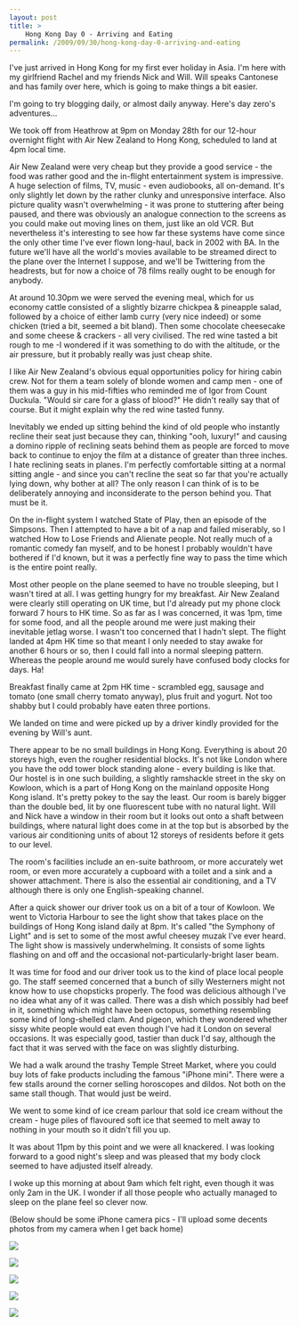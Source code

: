 ```yaml
---
layout: post
title: >
    Hong Kong Day 0 - Arriving and Eating
permalink: /2009/09/30/hong-kong-day-0-arriving-and-eating
---
```

I've just arrived in Hong Kong for my first ever holiday in Asia. I'm here with my girlfriend Rachel and my friends Nick and Will. Will speaks Cantonese and has family over here, which is going to make things a bit easier.

I'm going to try blogging daily, or almost daily anyway. Here's day zero's adventures...

We took off from Heathrow at 9pm on Monday 28th for our 12-hour overnight flight with Air New Zealand to Hong Kong, scheduled to land at 4pm local time.

Air New Zealand were very cheap but they provide a good service - the food was rather good and the in-flight entertainment system is impressive. A huge selection of films, TV, music - even audiobooks, all on-demand. It's only slightly let down by the rather clunky and unresponsive interface. Also picture quality wasn't overwhelming - it was prone to stuttering after being paused, and there was obviously an analogue connection to the screens as you could make out moving lines on them, just like an old VCR. But nevertheless it's interesting to see how far these systems have come since the only other time I've ever flown long-haul, back in 2002 with BA. In the future we'll have all the world's movies available to be streamed direct to the plane over the Internet I suppose, and we'll be Twittering from the headrests, but for now a choice of 78 films really ought to be enough for anybody.

At around 10.30pm we were served the evening meal, which for us economy cattle consisted of a slightly bizarre chickpea &amp; pineapple salad, followed by a choice of either lamb curry (very nice indeed) or some chicken (tried a bit, seemed a bit bland). Then some chocolate cheesecake and some cheese &amp; crackers - all very civilised. The red wine tasted a bit rough to me -I wondered if it was something to do with the altitude, or the air pressure, but it probably really was just cheap shite.

I like Air New Zealand's obvious equal opportunities policy for hiring cabin crew. Not for them a team solely of blonde women and camp men - one of them was a guy in his mid-fifties who reminded me of Igor from Count Duckula. "Would sir care for a glass of blood?" He didn't really say that of course. But it might explain why the red wine tasted funny.

Inevitably we ended up sitting behind the kind of old people who instantly recline their seat just because they can, thinking "ooh, luxury!" and causing a domino ripple of reclining seats behind them as people are forced to move back to continue to enjoy the film at a distance of greater than three inches. I hate reclining seats in planes. I'm perfectly comfortable sitting at a normal sitting angle - and since you can't recline the seat so far that you're actually lying down, why bother at all? The only reason I can think of is to be deliberately annoying and inconsiderate to the person behind you. That must be it.

On the in-flight system I watched State of Play, then an episode of the Simpsons. Then I attempted to have a bit of a nap and failed miserably, so I watched How to Lose Friends and Alienate people. Not really much of a romantic comedy fan myself, and to be honest I probably wouldn't have bothered if I'd known, but it was a perfectly fine way to pass the time which is the entire point really.

Most other people on the plane seemed to have no trouble sleeping, but I wasn't tired at all. I was getting hungry for my breakfast. Air New Zealand were clearly still operating on UK time, but I'd already put my phone clock forward 7 hours to HK time. So as far as I was concerned, it was 1pm, time for some food, and all the people around me were just making their inevitable jetlag worse. I wasn't too concerned that I hadn't slept. The flight landed at 4pm HK time so that meant I only needed to stay awake for another 6 hours or so, then I could fall into a normal sleeping pattern. Whereas the people around me would surely have confused body clocks for days. Ha!

Breakfast finally came at 2pm HK time - scrambled egg, sausage and tomato (one small cherry tomato anyway), plus fruit and yogurt. Not too shabby but I could probably have eaten three portions.

We landed on time and were picked up by a driver kindly provided for the evening by Will's aunt.

There appear to be no small buildings in Hong Kong. Everything is about 20 storeys high, even the rougher residential blocks. It's not like London where you have the odd tower block standing alone - every building is like that. Our hostel is in one such building, a slightly ramshackle street in the sky on Kowloon, which is a part of Hong Kong on the mainland opposite Hong Kong island. It's pretty pokey to the say the least. Our room is barely bigger than the double bed, lit by one fluorescent tube with no natural light. Will and Nick have a window in their room but it looks out onto a shaft between buildings, where natural light does come in at the top but is absorbed by the various air conditioning units of about 12 storeys of residents before it gets to our level.

The room's facilities include an en-suite bathroom, or more accurately wet room, or even more accurately a cupboard with a toilet and a sink and a shower attachment. There is also the essential air conditioning, and a TV although there is only one English-speaking channel.

After a quick shower our driver took us on a bit of a tour of Kowloon. We went to Victoria Harbour to see the light show that takes place on the buildings of Hong Kong island daily at 8pm. It's called "the Symphony of Light" and is set to some of the most awful cheesey muzak I've ever heard. The light show is massively underwhelming. It consists of some lights flashing on and off and the occasional not-particularly-bright laser beam.

It was time for food and our driver took us to the kind of place local people go. The staff seemed concerned that a bunch of silly Westerners might not know how to use chopsticks properly. The food was delicious although I've no idea what any of it was called. There was a dish which possibly had beef in it, something which might have been octopus, something resembling some kind of long-shelled clam. And pigeon, which they wondered whether sissy white people would eat even though I've had it London on several occasions. It was especially good, tastier than duck I'd say, although the fact that it was served with the face on was slightly disturbing.

We had a walk around the trashy Temple Street Market, where you could buy lots of fake products including the famous "iPhone mini". There were a few stalls around the corner selling horoscopes and dildos. Not both on the same stall though. That would just be weird.

We went to some kind of ice cream parlour that sold ice cream without the cream - huge piles of flavoured soft ice that seemed to melt away to nothing in your mouth so it didn't fill you up.

It was about 11pm by this point and we were all knackered. I was looking forward to a good night's sleep and was pleased that my body clock seemed to have adjusted itself already.

I woke up this morning at about 9am which felt right, even though it was only 2am in the UK. I wonder if all those people who actually managed to sleep on the plane feel so clever now.

(Below should be some iPhone camera pics - I'll upload some decents photos from my camera when I get back home)

![](/images/2009/IMG_0285.JPG)

![](/images/2009/IMG_0286.JPG)

![](/images/2009/IMG_0287.JPG)

![](/images/2009/IMG_0288.JPG)

![](/images/2009/IMG_0289.JPG)